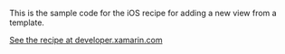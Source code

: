 This is the sample code for the iOS recipe for adding a new view from a template.

[See the recipe at developer.xamarin.com](http://developer.xamarin.com/recipes/ios/general/templates/add_a_new_view/)
